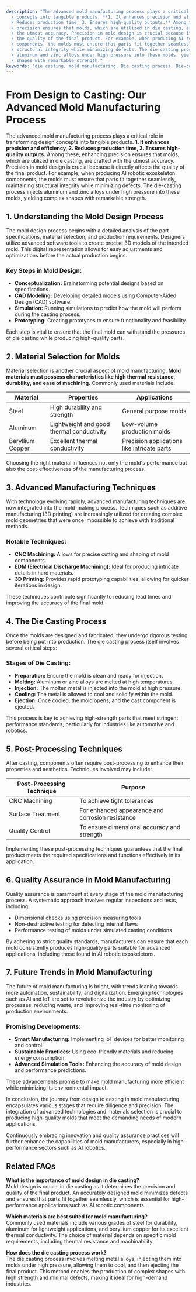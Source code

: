 ```yaml
---
description: "The advanced mold manufacturing process plays a critical role in transforming design\
  \ concepts into tangible products. **1. It enhances precision and efficiency, 2.\
  \ Reduces production time, 3. Ensures high-quality outputs.** Among these, enhancing\
  \ precision ensures that molds, which are utilized in die casting, are crafted with\
  \ the utmost accuracy. Precision in mold design is crucial because it directly affects\
  \ the quality of the final product. For example, when producing AI robotic exoskeleton\
  \ components, the molds must ensure that parts fit together seamlessly, maintaining\
  \ structural integrity while minimizing defects. The die-casting process injects\
  \ aluminum and zinc alloys under high pressure into these molds, yielding complex\
  \ shapes with remarkable strength."
keywords: "die casting, mold manufacturing, Die casting process, Die-cast aluminum"
---
```

# From Design to Casting: Our Advanced Mold Manufacturing Process

The advanced mold manufacturing process plays a critical role in transforming design concepts into tangible products. **1. It enhances precision and efficiency, 2. Reduces production time, 3. Ensures high-quality outputs.** Among these, enhancing precision ensures that molds, which are utilized in die casting, are crafted with the utmost accuracy. Precision in mold design is crucial because it directly affects the quality of the final product. For example, when producing AI robotic exoskeleton components, the molds must ensure that parts fit together seamlessly, maintaining structural integrity while minimizing defects. The die-casting process injects aluminum and zinc alloys under high pressure into these molds, yielding complex shapes with remarkable strength.

## **1. Understanding the Mold Design Process**

The mold design process begins with a detailed analysis of the part specifications, material selection, and production requirements. Designers utilize advanced software tools to create precise 3D models of the intended mold. This digital representation allows for easy adjustments and optimizations before the actual production begins.

### **Key Steps in Mold Design:**
- **Conceptualization:** Brainstorming potential designs based on specifications.
- **CAD Modeling:** Developing detailed models using Computer-Aided Design (CAD) software.
- **Simulation:** Running simulations to predict how the mold will perform during the casting process.
- **Prototyping:** Creating prototypes to ensure functionality and feasibility.
  
Each step is vital to ensure that the final mold can withstand the pressures of die casting while producing high-quality parts.

## **2. Material Selection for Molds**

Material selection is another crucial aspect of mold manufacturing. **Mold materials must possess characteristics like high thermal resistance, durability, and ease of machining.** Commonly used materials include:

| Material        | Properties                         | Applications                           |
|------------------|-----------------------------------|---------------------------------------|
| Steel            | High durability and strength      | General purpose molds                 |
| Aluminum         | Lightweight and good thermal conductivity | Low-volume production molds     |
| Beryllium Copper | Excellent thermal conductivity    | Precision applications like intricate parts |

Choosing the right material influences not only the mold's performance but also the cost-effectiveness of the manufacturing process.

## **3. Advanced Manufacturing Techniques**

With technology evolving rapidly, advanced manufacturing techniques are now integrated into the mold-making process. Techniques such as additive manufacturing (3D printing) are increasingly utilized for creating complex mold geometries that were once impossible to achieve with traditional methods.

### **Notable Techniques:**
- **CNC Machining:** Allows for precise cutting and shaping of mold components.
- **EDM (Electrical Discharge Machining):** Ideal for producing intricate details in hard materials.
- **3D Printing:** Provides rapid prototyping capabilities, allowing for quicker iterations in design.

These techniques contribute significantly to reducing lead times and improving the accuracy of the final mold.

## **4. The Die Casting Process**

Once the molds are designed and fabricated, they undergo rigorous testing before being put into production. The die casting process itself involves several critical steps:

### **Stages of Die Casting:**
- **Preparation:** Ensure the mold is clean and ready for injection.
- **Melting:** Aluminum or zinc alloys are melted at high temperatures.
- **Injection:** The molten metal is injected into the mold at high pressure.
- **Cooling:** The metal is allowed to cool and solidify within the mold.
- **Ejection:** Once cooled, the mold opens, and the cast component is ejected.

This process is key to achieving high-strength parts that meet stringent performance standards, particularly for industries like automotive and robotics.

## **5. Post-Processing Techniques**

After casting, components often require post-processing to enhance their properties and aesthetics. Techniques involved may include:

| Post-Processing Technique | Purpose                          |
|---------------------------|----------------------------------|
| CNC Machining             | To achieve tight tolerances      |
| Surface Treatment         | For enhanced appearance and corrosion resistance |
| Quality Control           | To ensure dimensional accuracy and strength |

Implementing these post-processing techniques guarantees that the final product meets the required specifications and functions effectively in its application.

## **6. Quality Assurance in Mold Manufacturing**

Quality assurance is paramount at every stage of the mold manufacturing process. A systematic approach involves regular inspections and tests, including:

- Dimensional checks using precision measuring tools
- Non-destructive testing for detecting internal flaws
- Performance testing of molds under simulated casting conditions

By adhering to strict quality standards, manufacturers can ensure that each mold consistently produces high-quality parts suitable for advanced applications, including those found in AI robotic exoskeletons.

## **7. Future Trends in Mold Manufacturing**

The future of mold manufacturing is bright, with trends leaning towards more automation, sustainability, and digitalization. Emerging technologies such as AI and IoT are set to revolutionize the industry by optimizing processes, reducing waste, and improving real-time monitoring of production environments.

### **Promising Developments:**
- **Smart Manufacturing:** Implementing IoT devices for better monitoring and control.
- **Sustainable Practices:** Using eco-friendly materials and reducing energy consumption.
- **Advanced Simulation Tools:** Enhancing the accuracy of mold design and performance predictions.

These advancements promise to make mold manufacturing more efficient while minimizing its environmental impact.

In conclusion, the journey from design to casting in mold manufacturing encapsulates various stages that require diligence and precision. The integration of advanced technologies and materials selection is crucial to producing high-quality molds that meet the demanding needs of modern applications. 

Continuously embracing innovation and quality assurance practices will further enhance the capabilities of mold manufacturers, especially in high-performance sectors such as AI robotics.

## Related FAQs

**What is the importance of mold design in die casting?**  
Mold design is crucial in die casting as it determines the precision and quality of the final product. An accurately designed mold minimizes defects and ensures that parts fit together seamlessly, which is essential for high-performance applications such as AI robotic components.

**Which materials are best suited for mold manufacturing?**  
Commonly used materials include various grades of steel for durability, aluminum for lightweight applications, and beryllium copper for its excellent thermal conductivity. The choice of material depends on specific mold requirements, including thermal resistance and machinability.

**How does the die casting process work?**  
The die casting process involves melting metal alloys, injecting them into molds under high pressure, allowing them to cool, and then ejecting the final product. This method enables the production of complex shapes with high strength and minimal defects, making it ideal for high-demand industries.
